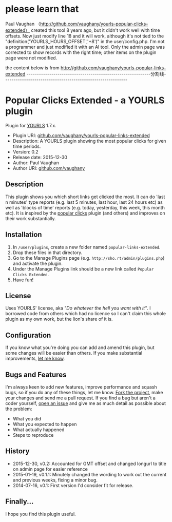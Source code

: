 # please learn that
Paul Vaughan （http://github.com/vaughany/yourls-popular-clicks-extended） created this tool 8 years ago, but it didn't work well with time offsets. Now just modify line 18 and it will work, although it's not tied to the "definition('YOURLS_HOURS_OFFSET','+8')" in the user/config.php. I'm not a programmer and just modified it with an AI tool. Only the admin page was corrected to show records with the right time;  other items on the plugin page were not modified.

the content below is from http://github.com/vaughany/yourls-popular-links-extended
------------------------------------------------------------分割线------------------------------------------------------------
# Popular Clicks Extended - a YOURLS plugin

Plugin for [YOURLS](http://yourls.org) 1.7.x.

* Plugin URI:       [github.com/vaughany/yourls-popular-links-extended](http://github.com/vaughany/yourls-popular-links-extended)
* Description:      A YOURLS plugin showing the most popular clicks for given time periods.
* Version:          0.2
* Release date:     2015-12-30
* Author:           Paul Vaughan
* Author URI:       [github.com/vaughany](http://github.com/vaughany/)


## Description

This plugin shows you which short links get clicked the most.  It can do 'last n minutes' type reports (e.g. last 5 minutes, last hour, last 24 hours etc) as well as 'blocks of time' reports (e.g. today, yesterday, this week, this month etc).  It is inspired by the [popular clicks](https://github.com/miconda/yourls/) plugin (and others) and improves on their work substantially.


## Installation

1. In `/user/plugins`, create a new folder named `popular-links-extended`.
2. Drop these files in that directory.
3. Go to the Manage Plugins page (e.g. `http://sho.rt/admin/plugins.php`) and activate the plugin.
4. Under the Manage Plugins link should be a new link called `Popular Clicks Extended`.
5. Have fun!


## License

Uses YOURLS' license, aka *"Do whatever the hell you want with it"*.  I borrowed code from others which had no licence so I can't claim this whole plugin as my own work, but the lion's share of it is.


## Configuration

If you know what you're doing you can add and amend this plugin, but some changes will be easier than others. If you make substantial improvements, [let me know](https://github.com/vaughany/yourls-popular-clicks-extended/issues).


## Bugs and Features

I'm always keen to add new features, improve performance and squash bugs, so if you do any of these things, let me know. [Fork the project](https://github.com/vaughany/yourls-popular-clicks-extended/), make your changes and send me a pull request.  If you find a bug but aren't a coder yourself, [open an issue](https://github.com/vaughany/yourls-popular-clicks-extended/issues) and give me as much detail as possible about the problem:

* What you did
* What you expected to happen
* What actually happened
* Steps to reproduce

## History

* 2015-12-30, v0.2:     Accounted for GMT offset and changed longurl to title on admin page for easier reference
* 2015-01-19, v0.1.1:   Minutely changed the wording to work out the current and previous weeks, fixing a minor bug.
* 2014-07-16, v0.1:     First version I'd consider fit for release.

## Finally...

I hope you find this plugin useful.
